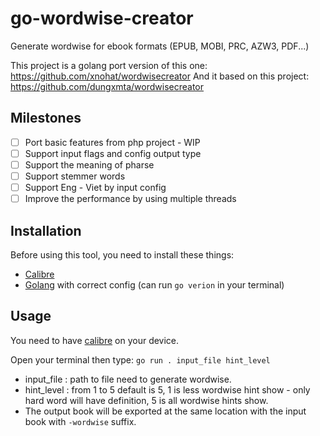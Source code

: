 # go-wordwise-creator

Generate wordwise for ebook formats (EPUB, MOBI, PRC, AZW3, PDF...)

This project is a golang port version of this one: https://github.com/xnohat/wordwisecreator
And it based on this project: https://github.com/dungxmta/wordwisecreator

## Milestones
- [ ] Port basic features from php project - WIP
- [ ] Support input flags and config output type
- [ ] Support the meaning of pharse
- [ ] Support stemmer words
- [ ] Support Eng - Viet by input config
- [ ] Improve the performance by using multiple threads

## Installation
Before using this tool, you need to install these things:
- [Calibre](https://calibre-ebook.com/) 
- [Golang](https://go.dev/doc/install) with correct config (can run `go verion` in your terminal)


## Usage
You need to have [calibre](https://calibre-ebook.com/) on your device.

Open your terminal then type:
`go run . input_file hint_level`
- input_file : path to file need to generate wordwise.
- hint_level : from 1 to 5 default is 5, 1 is less wordwise hint show - only hard word will have definition, 5 is all wordwise hints show.
- The output book will be exported at the same location with the input book with `-wordwise` suffix.
